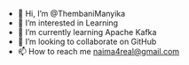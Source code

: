 - 👋 Hi, I’m @ThembaniManyika
- 👀 I’m interested in Learning 
- 🌱 I’m currently learning Apache Kafka
- 💞️ I’m looking to collaborate on GitHub
- 📫 How to reach me naima4real@gmail.com

<!---
ThembaniManyika/ThembaniManyika is a ✨ special ✨ repository because its `README.md` (this file) appears on your GitHub profile.
You can click the Preview link to take a look at your changes.
--->
